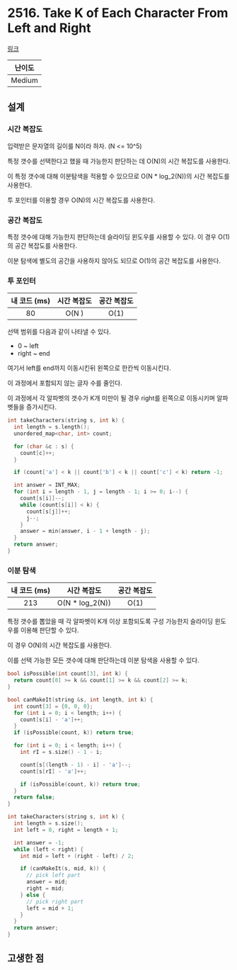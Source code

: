 # 2516. Take K of Each Character From Left and Right

[링크](https://leetcode.com/problems/take-k-of-each-character-from-left-and-right/description/)

| 난이도 |
| :----: |
| Medium |

## 설계

### 시간 복잡도

입력받은 문자열의 길이를 N이라 하자. (N <= 10^5)

특정 갯수를 선택한다고 했을 때 가능한지 판단하는 데 O(N)의 시간 복잡도를 사용한다.

이 특정 갯수에 대해 이분탐색을 적용할 수 있으므로 O(N \* log_2(N))의 시간 복잡도를 사용한다.

투 포인터를 이용할 경우 O(N)의 시간 복잡도를 사용한다.

### 공간 복잡도

특정 갯수에 대해 가능한지 판단하는데 슬라이딩 윈도우를 사용할 수 있다. 이 경우 O(1)의 공간 복잡도를 사용한다.

이분 탐색에 별도의 공간을 사용하지 않아도 되므로 O(1)의 공간 복잡도를 사용한다.

### 투 포인터

| 내 코드 (ms) | 시간 복잡도 | 공간 복잡도 |
| :----------: | :---------: | :---------: |
|      80      |    O(N )    |    O(1)     |

선택 범위를 다음과 같이 나타낼 수 있다.

- 0 ~ left
- right ~ end

여기서 left를 end까지 이동시킨뒤 왼쪽으로 한칸씩 이동시킨다.

이 과정에서 포함되지 않는 글자 수를 줄인다.

이 과정에서 각 알파벳의 갯수가 K개 미만이 될 경우 right를 왼쪽으로 이동시키며 알파벳들을 증가시킨다.

```cpp
int takeCharacters(string s, int k) {
  int length = s.length();
  unordered_map<char, int> count;

  for (char &c : s) {
    count[c]++;
  }

  if (count['a'] < k || count['b'] < k || count['c'] < k) return -1;

  int answer = INT_MAX;
  for (int i = length - 1, j = length - 1; i >= 0; i--) {
    count[s[i]]--;
    while (count[s[i]] < k) {
      count[s[j]]++;
      j--;
    }
    answer = min(answer, i - 1 + length - j);
  }
  return answer;
}
```

### 이분 탐색

| 내 코드 (ms) |   시간 복잡도    | 공간 복잡도 |
| :----------: | :--------------: | :---------: |
|     213      | O(N \* log_2(N)) |    O(1)     |

특정 갯수를 뽑았을 때 각 알파벳이 K개 이상 포함되도록 구성 가능한지 슬라이딩 윈도우를 이용해 판단할 수 있다.

이 경우 O(N)의 시간 복잡도를 사용한다.

이를 선택 가능한 모든 갯수에 대해 판단하는데 이분 탐색을 사용할 수 있다.

```cpp
bool isPossible(int count[3], int k) {
  return count[0] >= k && count[1] >= k && count[2] >= k;
}

bool canMakeIt(string &s, int length, int k) {
  int count[3] = {0, 0, 0};
  for (int i = 0; i < length; i++) {
    count[s[i] - 'a']++;
  }
  if (isPossible(count, k)) return true;

  for (int i = 0; i < length; i++) {
    int rI = s.size() - 1 - i;

    count[s[(length - 1) - i] - 'a']--;
    count[s[rI] - 'a']++;

    if (isPossible(count, k)) return true;
  }
  return false;
}

int takeCharacters(string s, int k) {
  int length = s.size();
  int left = 0, right = length + 1;

  int answer = -1;
  while (left < right) {
    int mid = left + (right - left) / 2;

    if (canMakeIt(s, mid, k)) {
      // pick left part
      answer = mid;
      right = mid;
    } else {
      // pick right part
      left = mid + 1;
    }
  }
  return answer;
}
```

## 고생한 점

